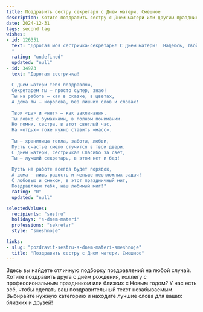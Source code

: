 ```yaml
---
title: Поздравить сестру секретаря с Днем матери. Смешное
description: Хотите поздравить сестру с Днем матери или другим праздником? Наш ИИ создаст незабываемое поздравление, а вы обязательно выделитесь среди других.  
date: 2024-12-31
tags: second tag
wishes:
- id: 126351
  text: "Дорогая моя сестричка-секретарь! С Днём матери!  Надеюсь, твой начальник  сегодня подарит тебе не только букет, но и  дополнительный выходной – за твой титанический труд по управлению домом и детьми!  Пусть твоя  организованность  поможет тебе  с легкостью  справиться со всеми материнскими  \"сюрпризами\", а чувство юмора – не потеряться в этом весёлом хаосе!  Любим тебя!
  "
  rating: "undefined"
  updated: "null"
- id: 34973
  text: "Дорогая сестричка!
  
  С Днём матери тебя поздравляю,
  Секретарем ты — просто супер, знаю!
  Ты на работе — как в сказке, в цветах,
  А дома ты — королева, без лишних слов и словах!
  
  Твои «да» и «нет» — как заклинания,
  Ты ловко с бумажками, в полном понимании.
  Но помни, сестра, в этот светлый час,
  На «отдых» тоже нужно ставить «масс».
  
  Ты — хранилица тепла, заботы, любви,
  Пусть счастье смело стучится в твои двери.
  С днем матери, сестричка! Спасибо за свет,
  Ты — лучший секретарь, в этом нет и бед!
  
  Пусть на работе всегда будет порядок,
  А дома — лишь радость и меньше неотложных задач!
  С любовью и смехом, в этот праздничный миг,
  Поздравляем тебя, наш любимый миг!"
  rating: "0"
  updated: "null"

selectedValues:
  recipients: "sestru"
  holidays: "s-dnem-materi"
  professions: "sekretar"
  style: "smeshnoje"

links:
- slug: "pozdravit-sestru-s-dnem-materi-smeshnoje"
  title: "Поздравить сестру с Днем матери. Смешное"
---
```


Здесь вы найдете отличную подборку поздравлений на любой случай. 
Хотите поздравить друга с днём рождения, коллегу с профессиональным праздником или близких с Новым годом? У нас есть всё, чтобы сделать ваш поздравительный текст незабываемым. Выбирайте нужную категорию и находите лучшие слова для ваших близких и друзей!
